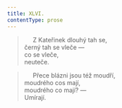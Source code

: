 ```yaml
---
title: XLVI.
contentType: prose
---
```


>      Z Kateřinek dlouhý tah se,  
> černý tah se vleče —  
> co se vleče,  
> neuteče.

>      Přece blázni jsou též moudří,  
> moudrého cos mají,  
> moudrého co mají? —  
> Umírají.
